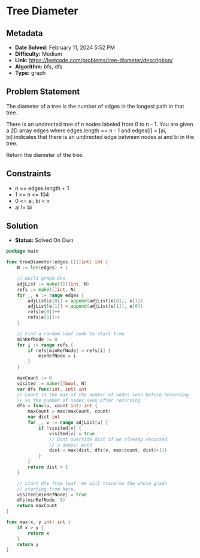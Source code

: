 # Tree Diameter

## Metadata

- **Date Solved:** February 11, 2024 5:52 PM
- **Difficulty:** Medium
- **Link:** https://leetcode.com/problems/tree-diameter/description/
- **Algorithm:** bfs, dfs
- **Type:** graph

## Problem Statement

The diameter of a tree is the number of edges in the longest path in that tree.

There is an undirected tree of n nodes labeled from 0 to n - 1. You are given a 2D array edges where edges.length == n - 1 and edges[i] = [ai, bi] indicates that there is an undirected edge between nodes ai and bi in the tree.

Return the diameter of the tree.

## Constraints

- n == edges.length + 1
- 1 <= n <= 104
- 0 <= ai, bi < n
- ai != bi

## Solution

- **Status:** Solved On Own


```go
package main

func treeDiameter(edges [][]int) int {
	N := len(edges) + 1

	// Build graph DSs
	adjList := make([][]int, N)
	refs := make([]int, N)
	for _, e := range edges {
		adjList[e[0]] = append(adjList[e[0]], e[1])
		adjList[e[1]] = append(adjList[e[1]], e[0])
		refs[e[0]]++
		refs[e[1]]++
	}

	// Find a random leaf node to start from
	minRefNode := 0
	for i := range refs {
		if refs[minRefNode] > refs[i] {
			minRefNode = i
		}
	}

	maxCount := 0
	visited := make([]bool, N)
	var dfs func(int, int) int
	// Count is the max of the number of nodes seen before recursing
	// vs the number of nodes seen after recursing
	dfs = func(u, count int) int {
		maxCount = max(maxCount, count)
		var dist int
		for _, v := range adjList[u] {
			if !visited[v] {
				visited[v] = true
				// Dont override dist if we already recursed
				// a deeper path
				dist = max(dist, dfs(v, max(count, dist)+1))
			}
		}
		return dist + 1
	}

	// start dfs from leaf. We will traverse the whole graph
	// starting from here.
	visited[minRefNode] = true
	dfs(minRefNode, 0)
	return maxCount
}

func max(x, y int) int {
	if x > y {
		return x
	}
	return y
}
```
